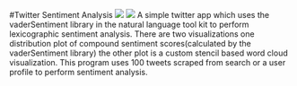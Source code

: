 #Twitter Sentiment Analysis
![]("images/visualization1")
![]("images/visualization2")
A simple twitter app which uses the vaderSentiment library in the natural language tool kit to perform lexicographic sentiment analysis.
There are two visualizations one distribution plot of compound sentiment scores(calculated by the vaderSentiment library)
the other plot is a custom stencil based word cloud visualization. This program uses 100 tweets scraped from
search or a user profile to perform sentiment analysis.
